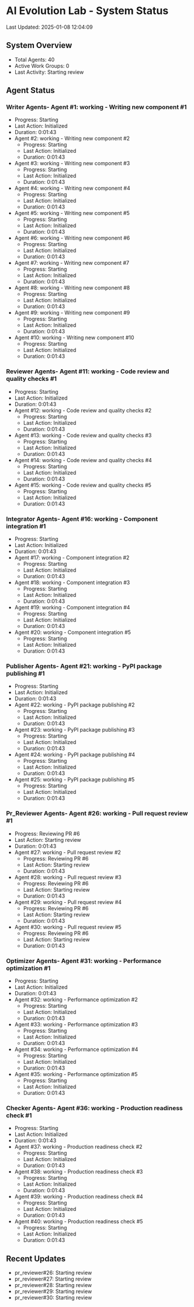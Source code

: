 # AI Evolution Lab - System Status
Last Updated: 2025-01-08 12:04:09

## System Overview
- Total Agents: 40
- Active Work Groups: 0
- Last Activity: Starting review

## Agent Status

### Writer Agents- Agent #1: working - Writing new component #1
  - Progress: Starting
  - Last Action: Initialized
  - Duration: 0:01:43
- Agent #2: working - Writing new component #2
  - Progress: Starting
  - Last Action: Initialized
  - Duration: 0:01:43
- Agent #3: working - Writing new component #3
  - Progress: Starting
  - Last Action: Initialized
  - Duration: 0:01:43
- Agent #4: working - Writing new component #4
  - Progress: Starting
  - Last Action: Initialized
  - Duration: 0:01:43
- Agent #5: working - Writing new component #5
  - Progress: Starting
  - Last Action: Initialized
  - Duration: 0:01:43
- Agent #6: working - Writing new component #6
  - Progress: Starting
  - Last Action: Initialized
  - Duration: 0:01:43
- Agent #7: working - Writing new component #7
  - Progress: Starting
  - Last Action: Initialized
  - Duration: 0:01:43
- Agent #8: working - Writing new component #8
  - Progress: Starting
  - Last Action: Initialized
  - Duration: 0:01:43
- Agent #9: working - Writing new component #9
  - Progress: Starting
  - Last Action: Initialized
  - Duration: 0:01:43
- Agent #10: working - Writing new component #10
  - Progress: Starting
  - Last Action: Initialized
  - Duration: 0:01:43

### Reviewer Agents- Agent #11: working - Code review and quality checks #1
  - Progress: Starting
  - Last Action: Initialized
  - Duration: 0:01:43
- Agent #12: working - Code review and quality checks #2
  - Progress: Starting
  - Last Action: Initialized
  - Duration: 0:01:43
- Agent #13: working - Code review and quality checks #3
  - Progress: Starting
  - Last Action: Initialized
  - Duration: 0:01:43
- Agent #14: working - Code review and quality checks #4
  - Progress: Starting
  - Last Action: Initialized
  - Duration: 0:01:43
- Agent #15: working - Code review and quality checks #5
  - Progress: Starting
  - Last Action: Initialized
  - Duration: 0:01:43

### Integrator Agents- Agent #16: working - Component integration #1
  - Progress: Starting
  - Last Action: Initialized
  - Duration: 0:01:43
- Agent #17: working - Component integration #2
  - Progress: Starting
  - Last Action: Initialized
  - Duration: 0:01:43
- Agent #18: working - Component integration #3
  - Progress: Starting
  - Last Action: Initialized
  - Duration: 0:01:43
- Agent #19: working - Component integration #4
  - Progress: Starting
  - Last Action: Initialized
  - Duration: 0:01:43
- Agent #20: working - Component integration #5
  - Progress: Starting
  - Last Action: Initialized
  - Duration: 0:01:43

### Publisher Agents- Agent #21: working - PyPI package publishing #1
  - Progress: Starting
  - Last Action: Initialized
  - Duration: 0:01:43
- Agent #22: working - PyPI package publishing #2
  - Progress: Starting
  - Last Action: Initialized
  - Duration: 0:01:43
- Agent #23: working - PyPI package publishing #3
  - Progress: Starting
  - Last Action: Initialized
  - Duration: 0:01:43
- Agent #24: working - PyPI package publishing #4
  - Progress: Starting
  - Last Action: Initialized
  - Duration: 0:01:43
- Agent #25: working - PyPI package publishing #5
  - Progress: Starting
  - Last Action: Initialized
  - Duration: 0:01:43

### Pr_Reviewer Agents- Agent #26: working - Pull request review #1
  - Progress: Reviewing PR #6
  - Last Action: Starting review
  - Duration: 0:01:43
- Agent #27: working - Pull request review #2
  - Progress: Reviewing PR #6
  - Last Action: Starting review
  - Duration: 0:01:43
- Agent #28: working - Pull request review #3
  - Progress: Reviewing PR #6
  - Last Action: Starting review
  - Duration: 0:01:43
- Agent #29: working - Pull request review #4
  - Progress: Reviewing PR #6
  - Last Action: Starting review
  - Duration: 0:01:43
- Agent #30: working - Pull request review #5
  - Progress: Reviewing PR #6
  - Last Action: Starting review
  - Duration: 0:01:43

### Optimizer Agents- Agent #31: working - Performance optimization #1
  - Progress: Starting
  - Last Action: Initialized
  - Duration: 0:01:43
- Agent #32: working - Performance optimization #2
  - Progress: Starting
  - Last Action: Initialized
  - Duration: 0:01:43
- Agent #33: working - Performance optimization #3
  - Progress: Starting
  - Last Action: Initialized
  - Duration: 0:01:43
- Agent #34: working - Performance optimization #4
  - Progress: Starting
  - Last Action: Initialized
  - Duration: 0:01:43
- Agent #35: working - Performance optimization #5
  - Progress: Starting
  - Last Action: Initialized
  - Duration: 0:01:43

### Checker Agents- Agent #36: working - Production readiness check #1
  - Progress: Starting
  - Last Action: Initialized
  - Duration: 0:01:43
- Agent #37: working - Production readiness check #2
  - Progress: Starting
  - Last Action: Initialized
  - Duration: 0:01:43
- Agent #38: working - Production readiness check #3
  - Progress: Starting
  - Last Action: Initialized
  - Duration: 0:01:43
- Agent #39: working - Production readiness check #4
  - Progress: Starting
  - Last Action: Initialized
  - Duration: 0:01:43
- Agent #40: working - Production readiness check #5
  - Progress: Starting
  - Last Action: Initialized
  - Duration: 0:01:43


## Recent Updates
- pr_reviewer#26: Starting review
- pr_reviewer#27: Starting review
- pr_reviewer#28: Starting review
- pr_reviewer#29: Starting review
- pr_reviewer#30: Starting review
